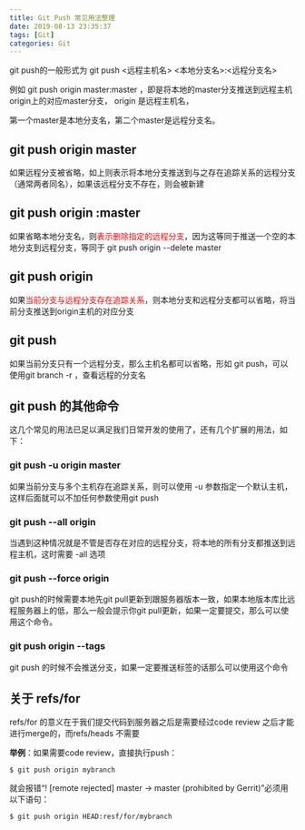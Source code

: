 ```yaml
---
title: Git Push 常见用法整理
date: 2019-08-13 23:35:37
tags: [Git]
categories: Git
---
```


git push的一般形式为 git push <远程主机名> <本地分支名>:<远程分支名> 

例如 git push origin master:master ，即是将本地的master分支推送到远程主机origin上的对应master分支， origin 是远程主机名，

第一个master是本地分支名，第二个master是远程分支名。<!--more-->

## git push origin master

如果远程分支被省略，如上则表示将本地分支推送到与之存在追踪关系的远程分支（通常两者同名），如果该远程分支不存在，则会被新建

## git push origin :master 

如果省略本地分支名，则<font color=#FF0000>表示删除指定的远程分支</font>，因为这等同于推送一个空的本地分支到远程分支，等同于 git push origin --delete master

## git push origin

如果<font color=#FF0000>当前分支与远程分支存在追踪关系</font>，则本地分支和远程分支都可以省略，将当前分支推送到origin主机的对应分支 

## git push

如果当前分支只有一个远程分支，那么主机名都可以省略，形如 git push，可以使用git branch -r ，查看远程的分支名

## git push 的其他命令

这几个常见的用法已足以满足我们日常开发的使用了，还有几个扩展的用法，如下：

### git push -u origin master 

如果当前分支与多个主机存在追踪关系，则可以使用 -u 参数指定一个默认主机，这样后面就可以不加任何参数使用git push

### git push --all origin

当遇到这种情况就是不管是否存在对应的远程分支，将本地的所有分支都推送到远程主机，这时需要 -all 选项

### git push --force origin 

git push的时候需要本地先git pull更新到跟服务器版本一致，如果本地版本库比远程服务器上的低，那么一般会提示你git pull更新，如果一定要提交，那么可以使用这个命令。

### git push origin --tags 

git push 的时候不会推送分支，如果一定要推送标签的话那么可以使用这个命令

## 关于 refs/for

refs/for 的意义在于我们提交代码到服务器之后是需要经过code review 之后才能进行merge的，而refs/heads 不需要

**举例**：如果需要code review，直接执行push：

```shell
$ git push origin mybranch
```

就会报错“! [remote rejected] master -> master (prohibited by Gerrit)”必须用以下语句：

```shell
$ git push origin HEAD:resf/for/mybranch
```